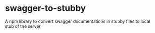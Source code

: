 # swagger-to-stubby
A npm library to convert swagger documentations in stubby files to local stub of the server
